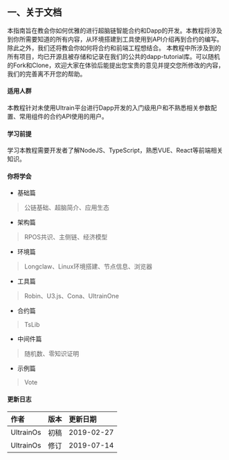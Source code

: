 ## 一、关于文档

本指南旨在教会你如何优雅的进行超脑链智能合约和Dapp的开发。本教程将涉及到你所需要知道的所有内容，从环境搭建到工具使用到API介绍再到合约的编写。除此之外，我们还将教会你如何将合约和前端工程想结合。
本教程中所涉及到的所有项目，均已开源且被存储和记录在我们的公共的dapp-tutorial库。可以随机的Fork和Clone，欢迎大家在体验后能提出您宝贵的意见并提交您所修改的内容，我们的完善离不开您的帮助。

#### 适用人群

本教程针对未使用Ultrain平台进行Dapp开发的入门级用户和不熟悉相关参数配置、常用组件的合约API使用的用户。

#### 学习前提

学习本教程需要开发者了解NodeJS、TypeScript，熟悉VUE、React等前端相关知识。

#### 你将学会

* 基础篇

> 公链基础、超脑简介、应用生态

* 架构篇

> RPOS共识、主侧链、经济模型

* 环境篇

> Longclaw、Linux环境搭建、节点信息、浏览器

* 工具篇

> Robin、U3.js、Cona、UltrainOne

* 合约篇

> TsLib

* 中间件篇

> 随机数、零知识证明

* 示例篇

> Vote

#### 更新日志

| 作者 | 版本 | 更新日期 |
| :--- | :--- | :--- |
| UltrainOs | 初稿 | 2019-02-27 |
| UltrainOs | 修订 | 2019-07-14 |




